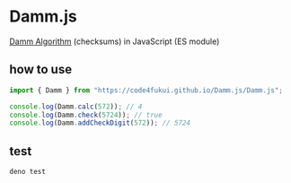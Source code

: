 # Damm.js

[Damm Algorithm](https://ja.wikipedia.org/wiki/Damm%E3%82%A2%E3%83%AB%E3%82%B4%E3%83%AA%E3%82%BA%E3%83%A0) (checksums) in JavaScript (ES module)

## how to use

```js
import { Damm } from "https://code4fukui.github.io/Damm.js/Damm.js";

console.log(Damm.calc(572)); // 4
console.log(Damm.check(5724)); // true
console.log(Damm.addCheckDigit(572)); // 5724
```

## test

```
deno test
```
